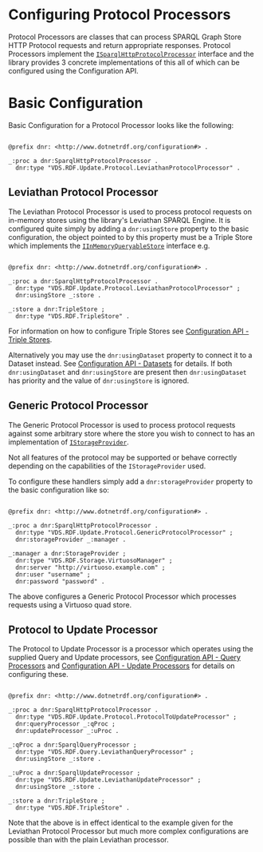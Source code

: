 # Configuring Protocol Processors 

Protocol Processors are classes that can process SPARQL Graph Store HTTP Protocol requests and return appropriate responses. Protocol Processors implement the [`ISparqlHttpProtocolProcessor`](xref:VDS.RDF.Update.Protocol.ISparqlHttpProtocolProcessor) interface and the library provides 3 concrete implementations of this all of which can be configured using the Configuration API.

# Basic Configuration 

Basic Configuration for a Protocol Processor looks like the following:

```turtle

@prefix dnr: <http://www.dotnetrdf.org/configuration#> .

_:proc a dnr:SparqlHttpProtocolProcessor .
  dnr:type "VDS.RDF.Update.Protocol.LeviathanProtocolProcessor" .
```

## Leviathan Protocol Processor 

The Leviathan Protocol Processor is used to process protocol requests on in-memory stores using the library's Leviathan SPARQL Engine. It is configured quite simply by adding a `dnr:usingStore` property to the basic configuration, the object pointed to by this property must be a Triple Store which implements the [`IInMemoryQueryableStore`](xref:VDS.RDF.IInMemoryQueryableStore) interface e.g.

```turtle

@prefix dnr: <http://www.dotnetrdf.org/configuration#> .

_:proc a dnr:SparqlHttpProtocolProcessor .
  dnr:type "VDS.RDF.Update.Protocol.LeviathanProtocolProcessor" ;
  dnr:usingStore _:store .

_:store a dnr:TripleStore ;
  dnr:type "VDS.RDF.TripleStore" .
```

For information on how to configure Triple Stores see [Configuration API - Triple Stores](Configuration-Triple-Stores.md).

Alternatively you may use the `dnr:usingDataset` property to connect it to a Dataset instead. See [Configuration API - Datasets](Configuration-SPARQL-Datasets.md) for details. If both `dnr:usingDataset` and `dnr:usingStore` are present then `dnr:usingDataset` has priority and the value of `dnr:usingStore` is ignored.

## Generic Protocol Processor 

The Generic Protocol Processor is used to process protocol requests against some arbitrary store where the store you wish to connect to has an implementation of [`IStorageProvider`](xref:VDS.RDF.Storage.IStorageProvider).

Not all features of the protocol may be supported or behave correctly depending on the capabilities of the `IStorageProvider` used.

To configure these handlers simply add a `dnr:storageProvider` property to the basic configuration like so:

```turtle

@prefix dnr: <http://www.dotnetrdf.org/configuration#> .

_:proc a dnr:SparqlHttpProtocolProcessor .
  dnr:type "VDS.RDF.Update.Protocol.GenericProtocolProcessor" ;
  dnr:storageProvider _:manager .

_:manager a dnr:StorageProvider ;
  dnr:type "VDS.RDF.Storage.VirtuosoManager" ;
  dnr:server "http://virtuoso.example.com" ;
  dnr:user "username" ;
  dnr:password "password" .
```

The above configures a Generic Protocol Processor which processes requests using a Virtuoso quad store.

## Protocol to Update Processor 

The Protocol to Update Processor is a processor which operates using the supplied Query and Update processors, see [Configuration API - Query Processors](Configuration-Query-Processors.md) and [Configuration API - Update Processors](Configuration-Update-Processors.md) for details on configuring these.

```turtle

@prefix dnr: <http://www.dotnetrdf.org/configuration#> .

_:proc a dnr:SparqlHttpProtocolProcessor .
  dnr:type "VDS.RDF.Update.Protocol.ProtocolToUpdateProcessor" ;
  dnr:queryProcessor _:qProc ;
  dnr:updateProcessor _:uProc .

_:qProc a dnr:SparqlQueryProcessor ;
  dnr:type "VDS.RDF.Query.LeviathanQueryProcessor" ;
  dnr:usingStore _:store .

_:uProc a dnr:SparqlUpdateProcessor ;
  dnr:type "VDS.RDF.Update.LeviathanUpdateProcessor" ;
  dnr:usingStore _:store .

_:store a dnr:TripleStore ;
  dnr:type "VDS.RDF.TripleStore" .
```

Note that the above is in effect identical to the example given for the Leviathan Protocol Processor but much more complex configurations are possible than with the plain Leviathan processor.